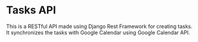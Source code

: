 # Tasks API

This is a RESTful API made using Django Rest Framework for creating tasks. It synchronizes the tasks with Google Calendar using Google Calendar API.